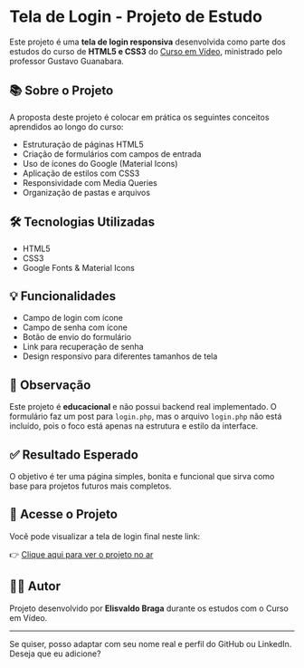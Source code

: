 # Tela de Login - Projeto de Estudo

Este projeto é uma **tela de login responsiva** desenvolvida como parte dos estudos do curso de **HTML5 e CSS3** do [Curso em Vídeo](https://www.cursoemvideo.com/), ministrado pelo professor Gustavo Guanabara.

## 📚 Sobre o Projeto

A proposta deste projeto é colocar em prática os seguintes conceitos aprendidos ao longo do curso:

- Estruturação de páginas HTML5
- Criação de formulários com campos de entrada
- Uso de ícones do Google (Material Icons)
- Aplicação de estilos com CSS3
- Responsividade com Media Queries
- Organização de pastas e arquivos

## 🛠️ Tecnologias Utilizadas

- HTML5
- CSS3
- Google Fonts & Material Icons

## 💡 Funcionalidades

* Campo de login com ícone
* Campo de senha com ícone
* Botão de envio do formulário
* Link para recuperação de senha
* Design responsivo para diferentes tamanhos de tela

## 📌 Observação

Este projeto é **educacional** e não possui backend real implementado. O formulário faz um post para `login.php`, mas o arquivo `login.php` não está incluído, pois o foco está apenas na estrutura e estilo da interface.

## ✅ Resultado Esperado

O objetivo é ter uma página simples, bonita e funcional que sirva como base para projetos futuros mais completos.

## 🔗 Acesse o Projeto

Você pode visualizar a tela de login final neste link:

👉 [Clique aqui para ver o projeto no ar](https://elivaldobraga23.github.io/projeto-login/)

## 🧑‍🎓 Autor

Projeto desenvolvido por **Elisvaldo Braga** durante os estudos com o Curso em Vídeo.

---

Se quiser, posso adaptar com seu nome real e perfil do GitHub ou LinkedIn. Deseja que eu adicione?
```
